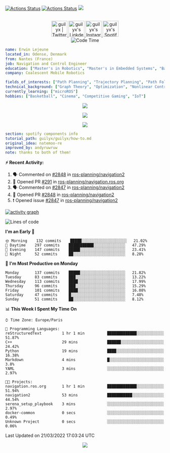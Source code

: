 [![Actions Status](https://github.com/guilyx/guilyx/workflows/wakatime-stats/badge.svg)](https://github.com/guilyx/guilyx/actions)
[![Actions Status](https://github.com/guilyx/guilyx/workflows/update-gh-activity/badge.svg)](https://github.com/guilyx/guilyx/actions)
![](https://visitor-badge.glitch.me/badge?page_id=guilyx.guilyx)

<p align="center">
<br/>
<a href="https://twitter.com/spida_rwin">
  <img alt="guilyx | Twitter" width="50px" src="https://user-images.githubusercontent.com/43545812/144034996-602b144a-16e1-41cc-99e7-c6040b20dcaf.png"/>
</a>
<a href="https://www.linkedin.com/in/erwinlejeune-lkn">
  <img alt="guilyx's LinkdeIN" width="50px" src="https://user-images.githubusercontent.com/43545812/144035037-0f415fc7-9f96-4517-a370-ccc6e78a714b.png" />
</a>
<a href="https://www.instagram.com/spid_erwin">
  <img alt="guilyx's Instagram" width="50px" src="https://user-images.githubusercontent.com/43545812/144035088-0dfb165f-8fe0-4d13-896c-876c29d2b128.png" />
</a>
<a href="https://open.spotify.com/user/11147618695?si=zZFn6uAGRLyoU02lsG50GA">
  <img alt="guilyx's Spotify" width="50px" src="https://user-images.githubusercontent.com/43545812/144035120-1ad5169b-91c7-4078-bef9-6a82c733f373.png" />
</a>
<br>
<img alt="Code Time" src="https://img.shields.io/endpoint?style=flat&url=https://codetime-api.datreks.com/badge/1615?logoColor=white%26project=%26recentMS=0%26showProject=false" />
</p>

```yaml
name: Erwin Lejeune
located_in: Odense, Denmark
from: Nantes (France)
job: Navigation and Control Engineer
education: ["Master's in Robotics", "Master's in Embedded Systems", "Bachelor's in Electronics"]
company: Coalescent Mobile Robotics

fields_of_interests: ["Path Planning", "Trajectory Planning", "Path Following", "Behaviour Planning", "Localization", "Sensor Fusion", "Embedded Systems"]
technical_background: ["Graph Theory", "Optimization", "Nonlinear Control", "Real-Time Systems", "Automated Planning"]
currently_learning: ["microROS"]
hobbies: ["Basketball", "Cinema", "Competitive Gaming", "IoT"]
```

<p align="center">
  <img alig src="https://github-profile-trophy.vercel.app/?username=guilyx&column=6&rank=SSS,SS,S,AAA,AA,A,B,C" />
</p>

<p align="center">
  <a href="https://spotify-github-profile.vercel.app/api/view?uid=11147618695&redirect=true">
    <img src="https://spotify-github-profile.vercel.app/api/view?uid=11147618695&cover_image=true&theme=default&bar_color=e3e3e3&bar_color_cover=true">
  </a>
</p>

<p align="center">
  <img src="https://guilyx.vercel.app/api/top-played">
</p>
 
```yaml
section: spotify components info
tutorial_path: guilyx/guilyx/how-to.md
original_idea: natemoo-re
improved_by: andyruwruw
note: thanks to both of them!
```


**:zap: Recent Activity:**

<!--START_SECTION:activity-->
1. 🗣 Commented on [#2848](https://github.com/ros-planning/navigation2/issues/2848) in [ros-planning/navigation2](https://github.com/ros-planning/navigation2)
2. 💪 Opened PR [#291](https://github.com/ros-planning/navigation.ros.org/pull/291) in [ros-planning/navigation.ros.org](https://github.com/ros-planning/navigation.ros.org)
3. 🗣 Commented on [#2847](https://github.com/ros-planning/navigation2/issues/2847) in [ros-planning/navigation2](https://github.com/ros-planning/navigation2)
4. 💪 Opened PR [#2848](https://github.com/ros-planning/navigation2/pull/2848) in [ros-planning/navigation2](https://github.com/ros-planning/navigation2)
5. ❗️ Opened issue [#2847](https://github.com/ros-planning/navigation2/issues/2847) in [ros-planning/navigation2](https://github.com/ros-planning/navigation2)
<!--END_SECTION:activity-->

[![activity graph](https://activity-graph.herokuapp.com/graph?username=guilyx&custom_title=Erwin's%20activity%20graph&theme=github-light&hide_border=true)](https://github.com/ashutosh00710/github-readme-activity-graph)

<!--START_SECTION:waka-->
![Lines of code](https://img.shields.io/badge/From%20Hello%20World%20I%27ve%20Written-291%20Thousand%20lines%20of%20code-blue)

**I'm an Early 🐤** 

```text
🌞 Morning    132 commits    █████░░░░░░░░░░░░░░░░░░░░   21.02% 
🌆 Daytime    297 commits    ███████████░░░░░░░░░░░░░░   47.29% 
🌃 Evening    147 commits    █████░░░░░░░░░░░░░░░░░░░░   23.41% 
🌙 Night      52 commits     ██░░░░░░░░░░░░░░░░░░░░░░░   8.28%

```
📅 **I'm Most Productive on Monday** 

```text
Monday       137 commits    █████░░░░░░░░░░░░░░░░░░░░   21.82% 
Tuesday      83 commits     ███░░░░░░░░░░░░░░░░░░░░░░   13.22% 
Wednesday    113 commits    ████░░░░░░░░░░░░░░░░░░░░░   17.99% 
Thursday     96 commits     ███░░░░░░░░░░░░░░░░░░░░░░   15.29% 
Friday       101 commits    ████░░░░░░░░░░░░░░░░░░░░░   16.08% 
Saturday     47 commits     █░░░░░░░░░░░░░░░░░░░░░░░░   7.48% 
Sunday       51 commits     ██░░░░░░░░░░░░░░░░░░░░░░░   8.12%

```


📊 **This Week I Spent My Time On** 

```text
⌚︎ Time Zone: Europe/Paris

💬 Programming Languages: 
reStructuredText         1 hr 1 min          █████████████░░░░░░░░░░░░   51.87% 
C++                      29 mins             ██████░░░░░░░░░░░░░░░░░░░   24.42% 
Python                   19 mins             ████░░░░░░░░░░░░░░░░░░░░░   16.38% 
Markdown                 4 mins              █░░░░░░░░░░░░░░░░░░░░░░░░   3.8% 
YAML                     3 mins              ░░░░░░░░░░░░░░░░░░░░░░░░░   2.97%

🐱‍💻 Projects: 
navigation.ros.org       1 hr 1 min          █████████████░░░░░░░░░░░░   51.94% 
navigation2              53 mins             ███████████░░░░░░░░░░░░░░   44.54% 
serena_setup_playbook    3 mins              ░░░░░░░░░░░░░░░░░░░░░░░░░   2.97% 
docker-common            0 secs              ░░░░░░░░░░░░░░░░░░░░░░░░░   0.49% 
Unknown Project          0 secs              ░░░░░░░░░░░░░░░░░░░░░░░░░   0.06%

```


 Last Updated on 21/03/2022 17:03:24 UTC
<!--END_SECTION:waka-->

<p align="center">
  <img src="https://capsule-render.vercel.app/api?type=waving&color=gradient&height=60&section=footer"/>
</p>
